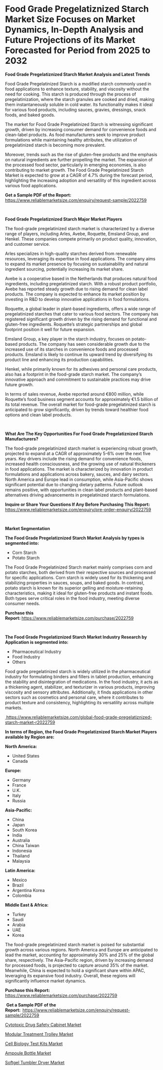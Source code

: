 <p><h1>Food Grade Pregelatiznized Starch Market Size Focuses on Market Dynamics, In-Depth Analysis and Future Projections of its Market Forecasted for Period from 2025 to 2032</h1></p><p><strong>Food Grade Pregelatiznized Starch Market Analysis and Latest Trends</strong></p>
<p><p>Food Grade Pregelatinized Starch is a modified starch commonly used in food applications to enhance texture, stability, and viscosity without the need for cooking. This starch is produced through the process of pregelatinization, where the starch granules are cooked and dried, making them instantaneously soluble in cold water. Its functionality makes it ideal for various food products, including sauces, gravies, dressings, snack foods, and baked goods.</p><p>The market for Food Grade Pregelatinized Starch is witnessing significant growth, driven by increasing consumer demand for convenience foods and clean-label products. As food manufacturers seek to improve product formulations while maintaining healthy attributes, the utilization of pregelatinized starch is becoming more prevalent. </p><p>Moreover, trends such as the rise of gluten-free products and the emphasis on natural ingredients are further propelling the market. The expansion of the processed food sector, particularly in emerging economies, is also contributing to market growth. The Food Grade Pregelatinized Starch Market is expected to grow at a CAGR of 4.7% during the forecast period, highlighting the increasing adoption and versatility of this ingredient across various food applications.</p></p>
<p><strong>Get a Sample PDF of the Report:&nbsp;</strong> <a href="https://www.reliablemarketsize.com/enquiry/request-sample/2022759?utm_campaign=1143&utm_medium=2&utm_source=Github&utm_content=ia&utm_term=29032025&utm_id=food-grade-pregelatiznized-starch">https://www.reliablemarketsize.com/enquiry/request-sample/2022759</a></p>
<p>&nbsp;</p>
<p><strong>Food Grade Pregelatiznized Starch Major Market Players</strong></p>
<p><p>The food-grade pregelatinized starch market is characterized by a diverse range of players, including Arles, Avebe, Roquette, Emsland Group, and Henkel. These companies compete primarily on product quality, innovation, and customer service.</p><p>Arles specializes in high-quality starches derived from renewable resources, leveraging its expertise in food applications. The company aims to expand its market presence by focusing on sustainability and natural ingredient sourcing, potentially increasing its market share.</p><p>Avebe is a cooperative based in the Netherlands that produces natural food ingredients, including pregelatinized starch. With a robust product portfolio, Avebe has reported steady growth due to rising demand for clean label products. The company is expected to enhance its market position by investing in R&D to develop innovative applications in food formulations.</p><p>Roquette, a global leader in plant-based ingredients, offers a wide range of pregelatinized starches that cater to various food sectors. The company has registered significant growth driven by the rising demand for functional and gluten-free ingredients. Roquette’s strategic partnerships and global footprint position it well for future expansion.</p><p>Emsland Group, a key player in the starch industry, focuses on potato-based products. The company has seen considerable growth due to the increased use of its starches in convenience foods and processed products. Emsland is likely to continue its upward trend by diversifying its product line and enhancing its production capabilities.</p><p>Henkel, while primarily known for its adhesives and personal care products, also has a footprint in the food-grade starch market. The company’s innovative approach and commitment to sustainable practices may drive future growth.</p><p>In terms of sales revenue, Avebe reported around €800 million, while Roquette’s food business segment accounts for approximately €1.5 billion of its total revenue. The overall market for food-grade pregelatinized starch is anticipated to grow significantly, driven by trends toward healthier food options and clean label products.</p></p>
<p>&nbsp;</p>
<p><strong>What Are The Key Opportunities For Food Grade Pregelatiznized Starch Manufacturers?</strong></p>
<p><p>The food-grade pregelatinized starch market is experiencing robust growth, projected to expand at a CAGR of approximately 5-6% over the next five years. Key drivers include the rising demand for convenience foods, increased health consciousness, and the growing use of natural thickeners in food applications. The market is characterized by innovation in product formulations and applications across bakery, sauces, and dairy sectors. North America and Europe lead in consumption, while Asia-Pacific shows significant potential due to changing dietary patterns. Future outlook remains positive, with opportunities in clean label products and plant-based alternatives driving advancements in pregelatinized starch formulations.</p></p>
<p><strong>Inquire or Share Your Questions If Any Before Purchasing This Report:</strong> <a href="https://www.reliablemarketsize.com/enquiry/pre-order-enquiry/2022759?utm_campaign=1143&utm_medium=2&utm_source=Github&utm_content=ia&utm_term=29032025&utm_id=food-grade-pregelatiznized-starch">https://www.reliablemarketsize.com/enquiry/pre-order-enquiry/2022759</a></p>
<p>&nbsp;</p>
<p><strong>Market Segmentation</strong></p>
<p><strong>The Food Grade Pregelatiznized Starch Market Analysis by types is segmented into:</strong></p>
<p><ul><li>Corn Starch</li><li>Potato Starch</li></ul></p>
<p><p>The Food Grade Pregelatinized Starch market mainly comprises corn and potato starches, both derived from their respective sources and processed for specific applications. Corn starch is widely used for its thickening and stabilizing properties in sauces, soups, and baked goods. In contrast, potato starch is known for its superior gelling and moisture-retaining characteristics, making it ideal for gluten-free products and instant foods. Both types serve critical roles in the food industry, meeting diverse consumer needs.</p></p>
<p><strong>Purchase this Report:&nbsp;</strong><a href="https://www.reliablemarketsize.com/purchase/2022759?utm_campaign=1143&utm_medium=2&utm_source=Github&utm_content=ia&utm_term=29032025&utm_id=food-grade-pregelatiznized-starch">https://www.reliablemarketsize.com/purchase/2022759</a></p>
<p>&nbsp;</p>
<p><strong>The Food Grade Pregelatiznized Starch Market Industry Research by Application is segmented into:</strong></p>
<p><ul><li>Pharmaceutical Industry</li><li>Food Industry</li><li>Others</li></ul></p>
<p><p>Food grade pregelatinized starch is widely utilized in the pharmaceutical industry for formulating binders and fillers in tablet production, enhancing the stability and disintegration of medications. In the food industry, it acts as a thickening agent, stabilizer, and texturizer in various products, improving viscosity and sensory attributes. Additionally, it finds applications in other sectors such as cosmetics and personal care, where it contributes to product texture and consistency, highlighting its versatility across multiple markets.</p></p>
<p><a href="https://www.reliablemarketsize.com/global-food-grade-pregelatiznized-starch-market-r2022759?utm_campaign=1143&utm_medium=2&utm_source=Github&utm_content=ia&utm_term=29032025&utm_id=food-grade-pregelatiznized-starch">&nbsp;https://www.reliablemarketsize.com/global-food-grade-pregelatiznized-starch-market-r2022759</a></p>
<p><strong>In terms of Region, the Food Grade Pregelatiznized Starch Market Players available by Region are:</strong></p>
<p>
    <p> <strong> North America: </strong>
        <ul>
            <li>United States</li>
            <li>Canada</li>
        </ul>
        </p> 
    <p> <strong> Europe: </strong>
        <ul>
            <li>Germany</li>
            <li>France</li>
            <li>U.K.</li>
            <li>Italy</li>
            <li>Russia</li>
        </ul>
        </p> 
    <p> <strong> Asia-Pacific: </strong>
        <ul>
            <li>China</li>
            <li>Japan</li>
            <li>South Korea</li>
            <li>India</li>
            <li>Australia</li>
            <li>China Taiwan</li>
            <li>Indonesia</li>
            <li>Thailand</li>
            <li>Malaysia</li>
        </ul>
        </p> 
    <p> <strong> Latin America: </strong>
        <ul>
            <li>Mexico</li>
            <li>Brazil</li>
            <li>Argentina Korea</li>
            <li>Colombia</li>
        </ul>
        </p> 
    <p> <strong> Middle East & Africa: </strong>
        <ul>
            <li>Turkey</li>
            <li>Saudi</li>
            <li>Arabia</li>
            <li>UAE</li>
            <li>Korea</li>
        </ul>
    </p>
    </p>
<p><p>The food-grade pregelatinized starch market is poised for substantial growth across various regions. North America and Europe are anticipated to lead the market, accounting for approximately 30% and 25% of the global share, respectively. The Asia-Pacific region, driven by increasing demand for processed foods, is projected to capture around 35% of the market. Meanwhile, China is expected to hold a significant share within APAC, leveraging its expansive food industry. Overall, these regions will significantly influence market dynamics.</p></p>
<p><strong>Purchase this Report: </strong><a href="https://www.reliablemarketsize.com/purchase/2022759?utm_campaign=1143&utm_medium=2&utm_source=Github&utm_content=ia&utm_term=29032025&utm_id=food-grade-pregelatiznized-starch">https://www.reliablemarketsize.com/purchase/2022759</a></p>
<p>&nbsp;<strong>Get a Sample PDF of the Report:&nbsp;&nbsp;</strong><a href="https://www.reliablemarketsize.com/enquiry/request-sample/2022759?utm_campaign=1143&utm_medium=2&utm_source=Github&utm_content=ia&utm_term=29032025&utm_id=food-grade-pregelatiznized-starch">https://www.reliablemarketsize.com/enquiry/request-sample/2022759</a></p>
<p><strong></strong></p>
<p><p><a href="https://github.com/ryanbell8967/Market-Research-Report-List-1/blob/main/cytotoxic-drug-safety-cabinet-market.md?utm_campaign=1143&utm_medium=2&utm_source=Github&utm_content=ia&utm_term=29032025&utm_id=food-grade-pregelatiznized-starch">Cytotoxic Drug Safety Cabinet Market</a></p><p><a href="https://github.com/baetahassaz6/Market-Research-Report-List-1/blob/main/modular-treatment-trolley-market.md?utm_campaign=1143&utm_medium=2&utm_source=Github&utm_content=ia&utm_term=29032025&utm_id=food-grade-pregelatiznized-starch">Modular Treatment Trolley Market</a></p><p><a href="https://github.com/oliffzillamv/Market-Research-Report-List-1/blob/main/cell-biology-test-kits-market.md?utm_campaign=1143&utm_medium=2&utm_source=Github&utm_content=ia&utm_term=29032025&utm_id=food-grade-pregelatiznized-starch">Cell Biology Test Kits Market</a></p><p><a href="https://github.com/koskasislo39/Market-Research-Report-List-1/blob/main/ampoule-bottle-market.md?utm_campaign=1143&utm_medium=2&utm_source=Github&utm_content=ia&utm_term=29032025&utm_id=food-grade-pregelatiznized-starch">Ampoule Bottle Market</a></p><p><a href="https://github.com/yoshih12/Market-Research-Report-List-4/blob/main/softgel-tumbler-dryer-market.md?utm_campaign=1143&utm_medium=2&utm_source=Github&utm_content=ia&utm_term=29032025&utm_id=food-grade-pregelatiznized-starch">Softgel Tumbler Dryer Market</a></p></p>